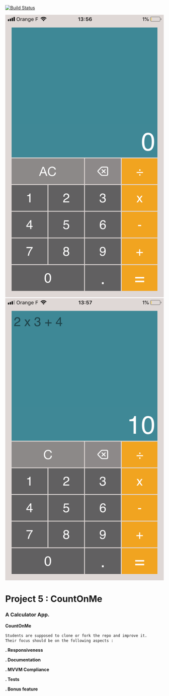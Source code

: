 [![Build Status](https://travis-ci.com/fabricetiennette/Projet_CountOnMe.svg?branch=master)](https://travis-ci.com/fabricetiennette/Projet_CountOnMe)

![Oops 🧐](./screenshots/IMG_1068.png) ![Oops 🧐](./screenshots/IMG_1069.png) 

# Project 5 : CountOnMe

### A Calculator App.

**CountOnMe**

    Students are supposed to clone or fork the repo and improve it. 
    Their focus should be on the following aspects :

**. Responsiveness**

**. Documentation**

**. MVVM Compliance**

**. Tests**

**. Bonus feature**
